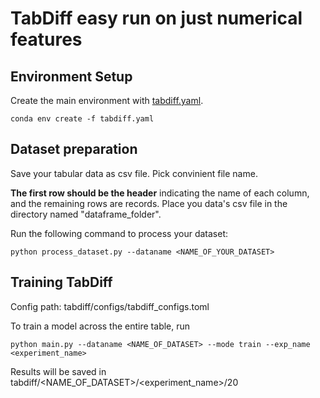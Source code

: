 # TabDiff easy run on just numerical features

## Environment Setup

Create the main environment with [tabdiff.yaml](tabdiff.yaml).

```
conda env create -f tabdiff.yaml
```

## Dataset preparation

Save your tabular data as csv file. Pick convinient file name.

**The first row should be the header** indicating the name of each column, and the remaining rows are records. Place you data's csv file in the directory named "dataframe_folder".

Run the following command to process your dataset:
```
python process_dataset.py --dataname <NAME_OF_YOUR_DATASET>
```

## Training TabDiff

Config path: tabdiff/configs/tabdiff_configs.toml

To train a model across the entire table, run

```
python main.py --dataname <NAME_OF_DATASET> --mode train --exp_name <experiment_name>
```

Results will be saved in tabdiff/<NAME_OF_DATASET>/<experiment_name>/20
